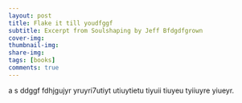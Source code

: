 ```yaml
---
layout: post
title: Flake it till youdfggf
subtitle: Excerpt from Soulshaping by Jeff Bfdgdfgrown
cover-img: 
thumbnail-img: 
share-img: 
tags: [books]
comments: true
---
```

a
s
ddggf
fdhjgujyr
yruyri7utiyt
utiuytietu
tiyuii
tiuyeu
tyiiuyre
yiueyr.
